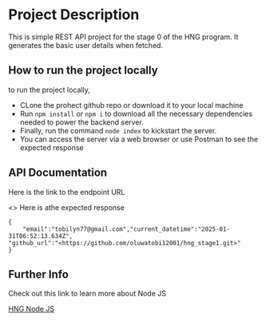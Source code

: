 # Project Description

This is simple REST API project for the stage 0 of the HNG program. It  generates the basic user details when fetched. 

## How to run the project locally
to run the project locally, 
* CLone the prohect github repo or download it to your local machine
* Run `npm install` or `npm i`  to download all the necessary dependencies needed to power the backend server.
* Finally, run the command `node index` to kickstart the server. 
* You can access the server via a web browser or use Postman to see the expected response



## API Documentation

Here is the link to the endpoint URL 

<>
Here is athe expected response 

```
{
    "email":"tobilyn77@gmail.com","current_datetime":"2025-01-31T06:52:13.634Z",
"github_url":"<https://github.com/oluwatobi12001/hng_stage1.git>"
}
```
## Further Info 
Check out this link to learn more about Node JS

[HNG Node JS](https://hng.tech/hire/nodejs-developers)
